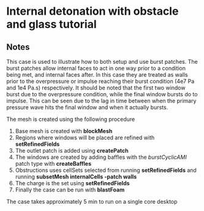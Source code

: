 # Internal detonation with obstacle and glass tutorial

## Notes

This case is used to illustrate how to both setup and use burst patches. The burst patches allow internal faces to act in one way prior to a condition being met, and internal faces after. In this case they are treated as walls prior to the overpressure or impulse reaching their burst condition (4e7 Pa and 1e4 Pa.s) respectively. It should be noted that the first two window burst due to the overpressure condition, while the final window bursts do to impulse. This can be seen due to the lag in time between when the primary pressure wave hits the final window and when it actually bursts.

The mesh is created using the following procedure

<ol>
    <li> Base mesh is created with <strong>blockMesh</strong></li>
    <li> Regions where windows will be placed are refined with <strong>setRefinedFields</strong> </li>
    <li> The outlet patch is added using <strong>createPatch</strong></li>
    <li> The windows are created by adding baffles with the <em>burstCyclicAMI</em> patch type with <strong>createBaffles</strong></li>
    <li> Obstructions uses cellSets selected from running <strong>setRefinedFields</strong> and running <strong>subsetMesh internalCells -patch walls</strong></li>
    <li> The charge is the set using <strong>setRefinedFields</strong></li>
    <li> Finally the case can be run with <strong>blastFoam</strong></li>
</ol>


The case takes approximately 5 min to run on a single core desktop